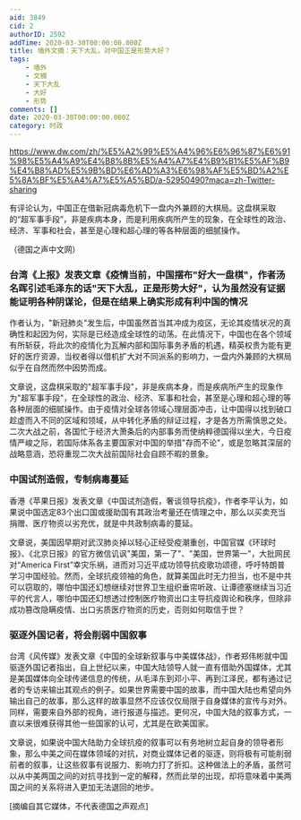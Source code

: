 ```yaml
---
aid: 3849
cid: 2
authorID: 2592
addTime: 2020-03-30T00:00:00.000Z
title: 墙外文摘：天下大乱，对中国正是形势大好？
tags:
    - 墙外
    - 文摘
    - 天下大乱
    - 大好
    - 形势
comments: []
date: 2020-03-30T00:00:00.000Z
category: 时政
---
```


https://www.dw.com/zh/%E5%A2%99%E5%A4%96%E6%96%87%E6%91%98%E5%A4%A9%E4%B8%8B%E5%A4%A7%E4%B9%B1%E5%AF%B9%E4%B8%AD%E5%9B%BD%E6%AD%A3%E6%98%AF%E5%BD%A2%E5%8A%BF%E5%A4%A7%E5%A5%BD/a-52950490?maca=zh-Twitter-sharing

有评论认为，中国正在借新冠病毒危机下一盘内外兼顾的大棋局。这盘棋采取的“超军事手段”，非是疾病本身，而是利用疾病所产生的现象，在全球性的政治、经济、军事和社会，甚至是心理和超心理的等各种层面的细腻操作。

（德国之声中文网）

### [](#%E5%8F%B0%E6%B9%BE-%E4%B8%8A%E6%8A%A5-%E5%8F%91%E8%A1%A8%E6%96%87%E7%AB%A0-%E7%96%AB%E6%83%85%E5%BD%93%E5%89%8D-%E4%B8%AD%E5%9B%BD%E6%91%86%E5%B8%83-%E5%A5%BD%E5%A4%A7%E4%B8%80%E7%9B%98%E6%A3%8B-%E4%BD%9C%E8%80%85%E6%B1%A4%E5%90%8D%E6%99%96%E5%BC%95%E8%BF%B0%E6%AF%9B%E6%B3%BD%E4%B8%9C%E7%9A%84%E8%AF%9D-%E5%A4%A9%E4%B8%8B%E5%A4%A7%E4%B9%B1-%E6%AD%A3%E6%98%AF%E5%BD%A2%E5%8A%BF%E5%A4%A7%E5%A5%BD-%E8%AE%A4%E4%B8%BA%E8%99%BD%E7%84%B6%E6%B2%A1%E6%9C%89%E8%AF%81%E6%8D%AE%E8%83%BD%E8%AF%81%E6%98%8E%E5%90%84%E7%A7%8D%E9%98%B4%E8%B0%8B%E8%AE%BA-%E4%BD%86%E6%98%AF%E5%9C%A8%E7%BB%93%E6%9E%9C%E4%B8%8A%E7%A1%AE%E5%AE%9E%E5%BD%A2%E6%88%90%E6%9C%89%E5%88%A9%E4%B8%AD%E5%9B%BD%E7%9A%84%E6%83%85%E5%86%B5)台湾《上报》发表文章《疫情当前，中国摆布"好大一盘棋"，作者汤名晖引述毛泽东的话"天下大乱，正是形势大好"，认为虽然没有证据能证明各种阴谋论，但是在结果上确实形成有利中国的情况

作者认为，"新冠肺炎"发生后，中国虽然首当其冲成为疫区，无论其疫情状况的真确性和起因为何，实际是已经造成全球性的动荡。在此情况下，中国也在各个领域有所斩获，将此次的疫情化为瓦解内部和国际事务矛盾的机遇，精英权贵为能有更好的医疗资源，当权者得以借机扩大对不同派系的影响力，一盘内外兼顾的大棋局似乎在自然而然中因势而成。

文章说，这盘棋采取的"超军事手段"，非是疾病本身，而是疾病所产生的现象作为"超军事手段"，在全球性的政治、经济、军事和社会，甚至是心理和超心理的等各种层面的细腻操作。由于疫情对全球各领域心理层面冲击，让中国得以找到破口趁虚而入不同的区域和领域，从中转化矛盾的辩证过程，才是各方所需慎思之处。二次大战之前，各国忙于经济大萧条后的内部事务而使纳粹德国得以坐大，今日疫情严峻之际，若国际体系各主要国家对中国的举措"存而不论"，或是忽略其深层的战略意涵，恐将重现二次大战前国际社会自顾不暇的景象。

### [](#%E4%B8%AD%E5%9B%BD%E8%AF%95%E5%89%82%E9%80%A0%E5%81%87-%E4%B8%93%E5%88%B6%E7%97%85%E6%AF%92%E8%94%93%E5%BB%B6)中国试剂造假，专制病毒蔓延

香港《苹果日报》发表文章《中国试剂造假，奢谈领导抗疫》，作者李平认为，如果说中国选定83个出口国或援助国有其政治考量还在情理之中，那么以买卖充当捐赠、医疗物资以劣充优，就是中共政制病毒的蔓延。

文章说，美国因早期对武汉肺炎掉以轻心正经受疫潮重创，中国官媒《环球时报》、《北京日报》的官方微信讥讽"美国，第一了"、"美国，世界第一"，大批网民对“America First”幸灾乐祸，进而对习近平成功领导抗疫歌功颂德，呼吁特朗普学习中国经验。然而，全球抗疫领袖的角色，就算美国此时无力担当，也不是中共可以窃取的，哪怕中国还幻想继续对世界卫生组织垂帘听政、让谭德塞继续当习近平的代言人，哪怕中国还幻想透过控制医疗物资出口主导抗疫舆论和秩序，但除非成功篡改隐瞒疫情、出口劣质医疗物资的历史，否则如何取信于世？

### [](#%E9%A9%B1%E9%80%90%E5%A4%96%E5%9B%BD%E8%AE%B0%E8%80%85-%E5%B0%86%E4%BC%9A%E5%89%8A%E5%BC%B1%E4%B8%AD%E5%9B%BD%E5%8F%99%E4%BA%8B)驱逐外国记者，将会削弱中国叙事

台湾《风传媒》发表文章《中国的全球新叙事与中美媒体战》，作者郑伟彬就中国驱逐外国记者指出，自上世纪以来，中国大陆领导人就一直有借助外国媒体，尤其是美国媒体向全球传递信息的传统，从毛泽东到邓小平、再到江泽民，都有通过记者的专访来输出其观点的例子。如果世界需要中国的故事，而中国大陆也希望向外输出自己的故事，那么这样的故事显然不应该仅仅局限于自身媒体的宣传与对外。同样，需要来自外部的视角，进行报道与描述。更何况，中国大陆的叙事方式，一直以来很难获得其他一些国家的认可，尤其是在欧美国家。

文章说，如果说中国大陆助力全球抗疫的叙事可以有务地树立起自身的领导者形象，那么中美之间在媒体领域的对抗，对商业媒体记者的驱逐，则将极有可能削弱前者的叙事，让这些叙事有说服力、影响力打了折扣。这种做法上的矛盾，虽然可以从中美两国之间的对抗寻找到一定的解释，然而此举的出现，却将意味着中美两国之间的关系将进入更加无法退回的地步。

\[摘编自其它媒体，不代表德国之声观点\]
